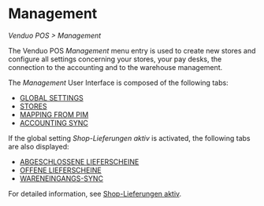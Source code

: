 # Management  
*Venduo POS > Management*

The Venduo POS *Management* menu entry is used to create new stores and configure all settings concerning your stores, your pay desks, the connection to the accounting and to the warehouse management.

The *Management* User Interface is composed of the following tabs:
  - [GLOBAL SETTINGS](./02a_GlobalSettings.md)
  - [STORES](./02b_Stores.md)
  - [MAPPING FROM PIM](./02c_MappingFromPIM.md)
  - [ACCOUNTING SYNC](./02d_AccountingSync.md)

If the global setting *Shop-Lieferungen aktiv* is activated, the following tabs are also displayed:
  - [ABGESCHLOSSENE LIEFERSCHEINE](./02e_ProcessedDeliveryNotes.md)
  - [OFFENE LIEFERSCHEINE](./02f_UnprocessedDeliveryNotes.md)
  - [WARENEINGANGS-SYNC](./02g_WareneingangsSync.md)

For detailed information, see [Shop-Lieferungen aktiv](./02a_GlobalSettings.md#shoplieferungen-aktiv).
